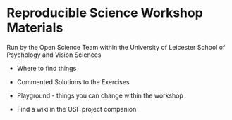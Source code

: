 # Reproducible Science Workshop Materials 
Run by the Open Science Team within the University of Leicester School of Psychology and Vision Sciences

* Where to find things

* Commented Solutions to the Exercises

* Playground - things you can change within the workshop

* Find a wiki in the OSF project companion
